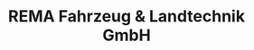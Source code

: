 ---
title: "REMA Fahrzeug & Landtechnik GmbH"
url: /bad-belzig/rema-fahrzeug-und-landtechnik-gmbh/
shop: Autohaus
---
